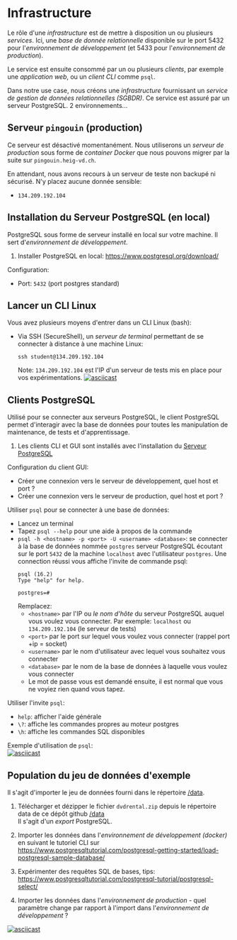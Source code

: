 Infrastructure
=

Le rôle d'une *infrastructure* est de mettre à disposition un ou plusieurs *services*. Ici, une *base de donnée relationnelle* disponible sur le port 5432 pour l'*environnement de développement* (et 5433 pour l'*environnement de production*).

Le service est ensuite consommé par un ou plusieurs *clients*, par exemple une *application web*, ou un *client CLI* comme `psql`.

Dans notre use case, nous créons une *infrastructure* fournissant un *service de gestion de données relationnelles (SGBDR)*. Ce service est assuré par un serveur PostgreSQL. 2 environnements...

Serveur `pingouin` (production)
-
Ce serveur est désactivé momentanément. Nous utiliserons un *serveur de production* sous forme de *container Docker* que nous pouvons migrer par la suite sur `pingouin.heig-vd.ch`.

En attendant, nous avons recours à un serveur de teste non backupé ni sécurisé. N'y placez aucune donnée sensible:
- `134.209.192.104`


Installation du Serveur PostgreSQL (en local)
-
PostgreSQL sous forme de serveur installé en local sur votre machine. Il sert d'*environnement de développement*.

1. Installer PostgreSQL en local: https://www.postgresql.org/download/

Configuration:
- Port: `5432` (port postgres standard)

<!--
Installation du Serveur PostgreSQL (container Docker)
-
PostgreSQL sous forme de container Docker. Il permet de monter rapidement sur votre machine un serveur PostgreSQL identique à un *environnement de production*.

1. Installer Docker: https://docs.docker.com/get-docker/
   <br>**Sous Windows, nous devons parfois:**
   - Il faut activer une option de virtualisation dans le BIOS - video en hindglish, mais très efficace et les CC la traduisent bien: https://www.youtube.com/watch?v=Vj35f6L9TCA
   -Autres solutions remontées par les utilisateurs dans ce thread, je suppose qu'il faudra essayer les plus simples/rapides évidents en premier lieu... j'ai de la pein à dire à priori: https://forums.docker.com/t/an-unexpected-error-was-encountered-while-executing-a-wsl-command/137525/16
2. Télécharger le fichier `compose.yaml` et le placer dans le *répertoire de travail* de votre choix pour ce projet
   (par exemple `postgres-docker`):
   https://github.com/damiencorpataux/infradon1/blob/main/infra/docker/compose.yml
3. Ouvrez un terminal:
   - Sous Windows: Lancer "PowerShell"
   - Sous MacOS: Lancer "Terminal"
4. Entrez dans votre *répertoire de travail*, par exemple:
   ```sh
   cd docker-composer
   ```
5. Lancer le container Docker tournant le serveur PostgreSQL:
   ```sh
   docker compose up
   ```
   [![asciicast](https://asciinema.org/a/i6yDNrf01nTOXZH9Gk3aJ6RVF.svg)](https://asciinema.org/a/i6yDNrf01nTOXZH9Gk3aJ6RVF)
6. Utiliser le serveur: nous pouvons nous connecter avec un client PostgreSQL, par exemple: `sql` (CLI) ou `pgAdmin4` (GUI)
7. Shutdown le serveur: appuyer sur les touches `ctrl`+`c`.

Configuration:
- Port: `5433` (port postgres non-standard)
-->


Lancer un CLI Linux
-
Vous avez plusieurs moyens d'entrer dans un CLI Linux (bash):

- Via SSH (SecureShell), un *serveur de terminal* permettant de se connecter à distance à une machine Linux:
  ```
  ssh student@134.209.192.104
  ```
  Note: `134.209.192.104` est l'IP d'un serveur de tests mis en place pour vos expérimentations.
  [![asciicast](https://asciinema.org/a/9ETlED4CMHsxa6R9s3mfVyg2B.svg)](https://asciinema.org/a/9ETlED4CMHsxa6R9s3mfVyg2B)
<!--
- Via un container Linux tournant sous Docker, en exécutant cette commande dans un terminal, après être entré dans votre *répertoire de travail*:
  ```sh
  cd docker-compose
  docker compose exec postgres bash
  ```
  Ceci ouvre une invite de commande en ligne (un CLI) dans votre machine Linux containerisée par Docker.

  Si vous recevez le message d'erreur:
  ```
  service "postgres" is not running
  ```
  Vous d'abord devez lancer le container postgres en exécutant cette commande dans votre *répertoire de travail*:
  ```sh
  docker compose up -d
  ```
  <br>[![asciicast](https://asciinema.org/a/Rir5OQ6SfiTiSb2MYSJr2rSl8.svg)](https://asciinema.org/a/Rir5OQ6SfiTiSb2MYSJr2rSl8)
- Via une machine virtuelle Linux tournant sous VMWare ou VirtualBox, par exemple. Nous ne voyons pas ce sujet dans ce cours.
-->


Clients PostgreSQL
-
Utilisé pour se connecter aux serveurs PostgreSQL, le client PostgreSQL permet d'interagir avec la base de données pour toutes les manipulation de maintenance, de tests et d'apprentissage.

1. Les clients CLI et GUI sont installés avec l'installation du [Serveur PostgreSQL](#installation-du-serveur-postgresql-en-local)

Configuration du client GUI:
- Créer une connexion vers le serveur de développement, quel host et port ?
- Créer une connexion vers le serveur de production, quel host et port ?

Utiliser `psql` pour se connecter à une base de données:
- Lancez un terminal
- Tapez `psql --help` pour une aide à propos de la commande
- `psql -h <hostname> -p <port> -U <username> <database>`: se connecter à la base de données nommée `postgres` serveur PostgreSQL écoutant sur le port `5432` de la machine `localhost` avec l'utilisateur `postgres`. Une connection réussi vous affiche l'invite de commande psql:
  ```
  psql (16.2)
  Type "help" for help.

  postgres=# 
  ```
  Remplacez:
  - `<hostname>` par l'IP ou *le nom d'hôte* du serveur PostgreSQL auquel vous voulez vous connecter. Par exemple: `localhost` ou `134.209.192.104` (le serveur de tests)
  - `<port>` par le port sur lequel vous voulez vous connecter (rappel port +ip = socket)
  - `<username>` par le nom d'utilisateur avec lequel vous souhaitez vous connecter
  - `<database>` par le nom de la base de données à laquelle vous voulez vous connecter
  - Le mot de passe vous est demandé ensuite, il est normal que vous ne voyiez rien quand vous tapez.

Utiliser l'invite `psql`:
- `help`: afficher l'aide générale
- `\?`: affiche les commandes propres au moteur postgres
- `\h`: affiche les commandes SQL disponibles

Exemple d'utilisation de `psql`:
<br>[![asciicast](https://asciinema.org/a/v1RtQbVwJkiGylTLUhpGnFBkf.svg)](https://asciinema.org/a/v1RtQbVwJkiGylTLUhpGnFBkf)


Population du jeu de données d'exemple
-
Il s'agit d'importer le jeu de données fourni dans le répertoire [/data](/data).

1. Télécharger et dézipper le fichier `dvdrental.zip` depuis le répertoire data de ce dépôt github [/data](/data)
   <br>Il s'agit d'un *export* PostgreSQL.

2. Importer les données dans l'*environnement de développement (docker)* en suivant le tutoriel CLI sur https://www.postgresqltutorial.com/postgresql-getting-started/load-postgresql-sample-database/

3. Expérimenter des requêtes SQL de bases, tips: https://www.postgresqltutorial.com/postgresql-tutorial/postgresql-select/

4. Importer les données dans l'*environnement de production* - quel paramètre change par rapport à l'import dans l'*environnement de développement* ?

[![asciicast](https://asciinema.org/a/EVZs5veCbKuXhTlbAKkONR0EA.svg)](https://asciinema.org/a/EVZs5veCbKuXhTlbAKkONR0EA)

<!-- 
Notre infrastructure système
-
Après avoir suivi les étapes ci-dessus pour la mise en place de PostgreSQL dans 2 environnements, nous avons l'architecture suivante pour notre infrastructure de données:

![Notre architecture système](../../infradon1.wiki/img/notre-achitecture-systeme.drawio.png)
-->

